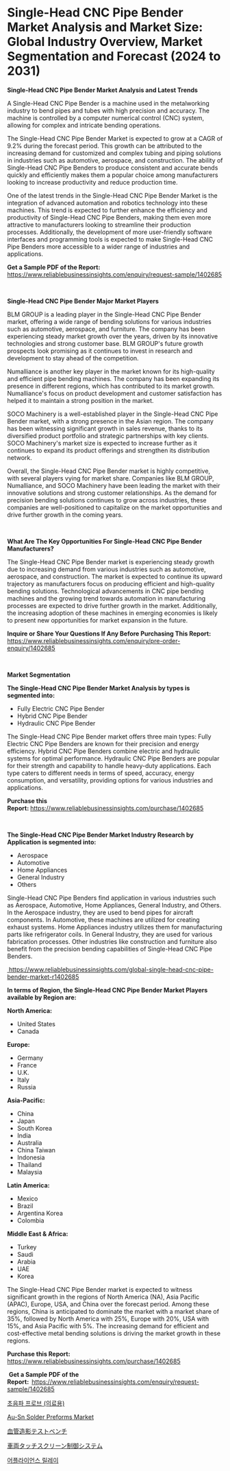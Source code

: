 <p><h1>Single-Head CNC Pipe Bender Market Analysis and Market Size: Global Industry Overview, Market Segmentation and Forecast (2024 to 2031)</h1></p><p><strong>Single-Head CNC Pipe Bender Market Analysis and Latest Trends</strong></p>
<p><p>A Single-Head CNC Pipe Bender is a machine used in the metalworking industry to bend pipes and tubes with high precision and accuracy. The machine is controlled by a computer numerical control (CNC) system, allowing for complex and intricate bending operations. </p><p>The Single-Head CNC Pipe Bender Market is expected to grow at a CAGR of 9.2% during the forecast period. This growth can be attributed to the increasing demand for customized and complex tubing and piping solutions in industries such as automotive, aerospace, and construction. The ability of Single-Head CNC Pipe Benders to produce consistent and accurate bends quickly and efficiently makes them a popular choice among manufacturers looking to increase productivity and reduce production time.</p><p>One of the latest trends in the Single-Head CNC Pipe Bender Market is the integration of advanced automation and robotics technology into these machines. This trend is expected to further enhance the efficiency and productivity of Single-Head CNC Pipe Benders, making them even more attractive to manufacturers looking to streamline their production processes. Additionally, the development of more user-friendly software interfaces and programming tools is expected to make Single-Head CNC Pipe Benders more accessible to a wider range of industries and applications.</p></p>
<p><strong>Get a Sample PDF of the Report:&nbsp;</strong> <a href="https://www.reliablebusinessinsights.com/enquiry/request-sample/1402685">https://www.reliablebusinessinsights.com/enquiry/request-sample/1402685</a></p>
<p>&nbsp;</p>
<p><strong>Single-Head CNC Pipe Bender Major Market Players</strong></p>
<p><p>BLM GROUP is a leading player in the Single-Head CNC Pipe Bender market, offering a wide range of bending solutions for various industries such as automotive, aerospace, and furniture. The company has been experiencing steady market growth over the years, driven by its innovative technologies and strong customer base. BLM GROUP's future growth prospects look promising as it continues to invest in research and development to stay ahead of the competition.</p><p>Numalliance is another key player in the market known for its high-quality and efficient pipe bending machines. The company has been expanding its presence in different regions, which has contributed to its market growth. Numalliance's focus on product development and customer satisfaction has helped it to maintain a strong position in the market.</p><p>SOCO Machinery is a well-established player in the Single-Head CNC Pipe Bender market, with a strong presence in the Asian region. The company has been witnessing significant growth in sales revenue, thanks to its diversified product portfolio and strategic partnerships with key clients. SOCO Machinery's market size is expected to increase further as it continues to expand its product offerings and strengthen its distribution network.</p><p>Overall, the Single-Head CNC Pipe Bender market is highly competitive, with several players vying for market share. Companies like BLM GROUP, Numalliance, and SOCO Machinery have been leading the market with their innovative solutions and strong customer relationships. As the demand for precision bending solutions continues to grow across industries, these companies are well-positioned to capitalize on the market opportunities and drive further growth in the coming years.</p></p>
<p>&nbsp;</p>
<p><strong>What Are The Key Opportunities For Single-Head CNC Pipe Bender Manufacturers?</strong></p>
<p><p>The Single-Head CNC Pipe Bender market is experiencing steady growth due to increasing demand from various industries such as automotive, aerospace, and construction. The market is expected to continue its upward trajectory as manufacturers focus on producing efficient and high-quality bending solutions. Technological advancements in CNC pipe bending machines and the growing trend towards automation in manufacturing processes are expected to drive further growth in the market. Additionally, the increasing adoption of these machines in emerging economies is likely to present new opportunities for market expansion in the future.</p></p>
<p><strong>Inquire or Share Your Questions If Any Before Purchasing This Report:</strong> <a href="https://www.reliablebusinessinsights.com/enquiry/pre-order-enquiry/1402685">https://www.reliablebusinessinsights.com/enquiry/pre-order-enquiry/1402685</a></p>
<p>&nbsp;</p>
<p><strong>Market Segmentation</strong></p>
<p><strong>The Single-Head CNC Pipe Bender Market Analysis by types is segmented into:</strong></p>
<p><ul><li>Fully Electric CNC Pipe Bender</li><li>Hybrid CNC Pipe Bender</li><li>Hydraulic CNC Pipe Bender</li></ul></p>
<p><p>The Single-Head CNC Pipe Bender market offers three main types: Fully Electric CNC Pipe Benders are known for their precision and energy efficiency. Hybrid CNC Pipe Benders combine electric and hydraulic systems for optimal performance. Hydraulic CNC Pipe Benders are popular for their strength and capability to handle heavy-duty applications. Each type caters to different needs in terms of speed, accuracy, energy consumption, and versatility, providing options for various industries and applications.</p></p>
<p><strong>Purchase this Report:&nbsp;</strong><a href="https://www.reliablebusinessinsights.com/purchase/1402685">https://www.reliablebusinessinsights.com/purchase/1402685</a></p>
<p>&nbsp;</p>
<p><strong>The Single-Head CNC Pipe Bender Market Industry Research by Application is segmented into:</strong></p>
<p><ul><li>Aerospace</li><li>Automotive</li><li>Home Appliances</li><li>General Industry</li><li>Others</li></ul></p>
<p><p>Single-Head CNC Pipe Benders find application in various industries such as Aerospace, Automotive, Home Appliances, General Industry, and Others. In the Aerospace industry, they are used to bend pipes for aircraft components. In Automotive, these machines are utilized for creating exhaust systems. Home Appliances industry utilizes them for manufacturing parts like refrigerator coils. In General Industry, they are used for various fabrication processes. Other industries like construction and furniture also benefit from the precision bending capabilities of Single-Head CNC Pipe Benders.</p></p>
<p><a href="https://www.reliablebusinessinsights.com/global-single-head-cnc-pipe-bender-market-r1402685">&nbsp;https://www.reliablebusinessinsights.com/global-single-head-cnc-pipe-bender-market-r1402685</a></p>
<p><strong>In terms of Region, the Single-Head CNC Pipe Bender Market Players available by Region are:</strong></p>
<p>
    <p> <strong> North America: </strong>
        <ul>
            <li>United States</li>
            <li>Canada</li>
        </ul>
        </p> 
    <p> <strong> Europe: </strong>
        <ul>
            <li>Germany</li>
            <li>France</li>
            <li>U.K.</li>
            <li>Italy</li>
            <li>Russia</li>
        </ul>
        </p> 
    <p> <strong> Asia-Pacific: </strong>
        <ul>
            <li>China</li>
            <li>Japan</li>
            <li>South Korea</li>
            <li>India</li>
            <li>Australia</li>
            <li>China Taiwan</li>
            <li>Indonesia</li>
            <li>Thailand</li>
            <li>Malaysia</li>
        </ul>
        </p> 
    <p> <strong> Latin America: </strong>
        <ul>
            <li>Mexico</li>
            <li>Brazil</li>
            <li>Argentina Korea</li>
            <li>Colombia</li>
        </ul>
        </p> 
    <p> <strong> Middle East & Africa: </strong>
        <ul>
            <li>Turkey</li>
            <li>Saudi</li>
            <li>Arabia</li>
            <li>UAE</li>
            <li>Korea</li>
        </ul>
    </p>
    </p>
<p><p>The Single-Head CNC Pipe Bender market is expected to witness significant growth in the regions of North America (NA), Asia Pacific (APAC), Europe, USA, and China over the forecast period. Among these regions, China is anticipated to dominate the market with a market share of 35%, followed by North America with 25%, Europe with 20%, USA with 15%, and Asia Pacific with 5%. The increasing demand for efficient and cost-effective metal bending solutions is driving the market growth in these regions.</p></p>
<p><strong>Purchase this Report: </strong><a href="https://www.reliablebusinessinsights.com/purchase/1402685">https://www.reliablebusinessinsights.com/purchase/1402685</a></p>
<p>&nbsp;<strong>Get a Sample PDF of the Report:&nbsp;&nbsp;</strong><a href="https://www.reliablebusinessinsights.com/enquiry/request-sample/1402685">https://www.reliablebusinessinsights.com/enquiry/request-sample/1402685</a></p>
<p><strong></strong></p>
<p><p><a href="https://medium.com/@conormarvin1936/%EC%B4%88%EC%9D%8C%ED%8C%8C-%ED%94%84%EB%A1%9C%EB%B8%8C-%EC%9D%98%EB%A3%8C%EC%9A%A9-%EC%8B%9C%EC%9E%A5-%EC%A0%90%EC%9C%A0%EC%9C%A8-%EB%B0%8F-%EC%83%88%EB%A1%9C%EC%9A%B4-%ED%8A%B8%EB%A0%8C%EB%93%9C-%EB%B6%84%EC%84%9D-%EC%9C%A0%ED%98%95-%EC%9D%91%EC%9A%A9-%EC%B5%9C%EC%A2%85%EC%82%AC%EC%9A%A9-%EB%B0%8F-2024%EB%85%84%EB%B6%80%ED%84%B0-2031%EB%85%84%EA%B9%8C%EC%A7%80%EC%9D%98-%EC%98%88%EC%B8%A1%EC%97%90-%EB%94%B0%EB%A5%B8-%EB%B6%84%EC%84%9D-e2c33a94a508">초음파 프로브 (의료용)</a></p><p><a href="https://github.com/RickHolmes3/Market-Research-Report-List-5/blob/main/au-sn-solder-preforms-market.md">Au-Sn Solder Preforms Market</a></p><p><a href="https://github.com/AaronVargas43/Market-Research-Report-List-2/blob/main/8897772114093.md">血管造影テストベンチ</a></p><p><a href="https://medium.com/@elishelacruz56456/%E8%BB%8A%E4%B8%A1%E3%82%BF%E3%83%83%E3%83%81%E3%82%B9%E3%82%AF%E3%83%AA%E3%83%BC%E3%83%B3%E5%88%B6%E5%BE%A1%E3%82%B7%E3%82%B9%E3%83%86%E3%83%A0%E3%81%AE%E5%B8%82%E5%A0%B4%E3%82%B7%E3%82%A7%E3%82%A2%E3%81%AE%E6%8E%A8%E7%A7%BB%E3%81%8A%E3%82%88%E3%81%B3%E5%B8%82%E5%A0%B4%E6%88%90%E9%95%B7%E3%83%88%E3%83%AC%E3%83%B3%E3%83%892024%E5%B9%B4%E3%81%8B%E3%82%892031%E5%B9%B4%E3%81%BE%E3%81%A7-19d48eb11a7d">車両タッチスクリーン制御システム</a></p><p><a href="https://github.com/camron674/Market-Research-Report-List-1/blob/main/4376597124379.md">어플라이언스 릴레이</a></p></p>